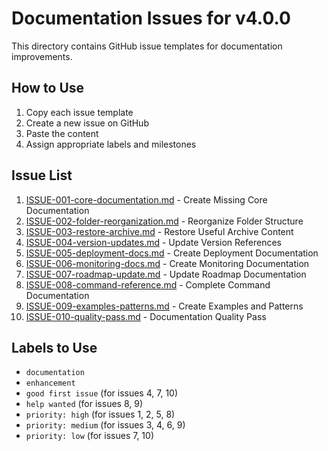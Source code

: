 # Documentation Issues for v4.0.0

This directory contains GitHub issue templates for documentation improvements.

## How to Use

1. Copy each issue template
2. Create a new issue on GitHub
3. Paste the content
4. Assign appropriate labels and milestones

## Issue List

1. [ISSUE-001-core-documentation.md](./ISSUE-001-core-documentation.md) - Create Missing Core Documentation
2. [ISSUE-002-folder-reorganization.md](./ISSUE-002-folder-reorganization.md) - Reorganize Folder Structure  
3. [ISSUE-003-restore-archive.md](./ISSUE-003-restore-archive.md) - Restore Useful Archive Content
4. [ISSUE-004-version-updates.md](./ISSUE-004-version-updates.md) - Update Version References
5. [ISSUE-005-deployment-docs.md](./ISSUE-005-deployment-docs.md) - Create Deployment Documentation
6. [ISSUE-006-monitoring-docs.md](./ISSUE-006-monitoring-docs.md) - Create Monitoring Documentation
7. [ISSUE-007-roadmap-update.md](./ISSUE-007-roadmap-update.md) - Update Roadmap Documentation
8. [ISSUE-008-command-reference.md](./ISSUE-008-command-reference.md) - Complete Command Documentation
9. [ISSUE-009-examples-patterns.md](./ISSUE-009-examples-patterns.md) - Create Examples and Patterns
10. [ISSUE-010-quality-pass.md](./ISSUE-010-quality-pass.md) - Documentation Quality Pass

## Labels to Use

- `documentation`
- `enhancement`
- `good first issue` (for issues 4, 7, 10)
- `help wanted` (for issues 8, 9)
- `priority: high` (for issues 1, 2, 5, 8)
- `priority: medium` (for issues 3, 4, 6, 9)
- `priority: low` (for issues 7, 10)
